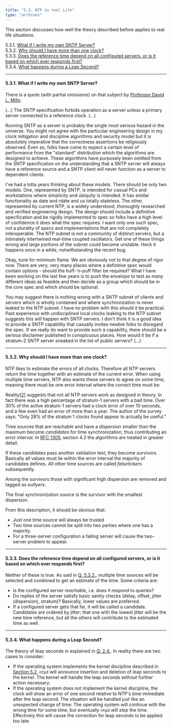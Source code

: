 ```yaml
---
title: "5.3. NTP in real Life"
type: "archives"
---
```


This section discusses how well the theory described before applies to real life situations.

5.3.1. [What if I write my own SNTP Server?](#what-if-i-write-my-own-sntp-server)  
5.3.2. [Why should I have more than one clock?](#why-should-i-have-more-than-one-clock)  
5.3.3. [Does the reference time depend on all configured servers, or is it based on which ever responds first?](#does-the-reference-time-depend-on-all-configured-servers-or-is-it-based-on-which-ever-responds-first)  
5.3.4. [What happens during a Leap Second?](#what-happens-during-a-leap-second)

* * *

#### 5.3.1. What if I write my own SNTP Server?

There is a quote (with partial omissions) on that subject by [Professor David L. Mills](NTP-a-faq.htm#AU-DLM):

(...) The SNTP specification forbids operation as a server unless a primary server connected to a reference clock. (...)

Running SNTP as a server is probably the single most serious hazard in the universe. You might not agree with the particular engineering design in my clock mitigation and discipline algorithms and security model but it is absolutely imperative that the correctness assertions be religiously observed. Even so, folks have come to expect a certain level of performance from the "standard" distribution which the algorithms are designed to achieve. These algorithms have purposely been omitted from the SNTP specification on the understanding that a SNTP server will always have a reference source and a SNTP client will never function as a server to dependent clients.

I've had a lotta years thinking about these models. There should be only two models. One, represented by SNTP, is intended for casual PCs and workstations where simplicity and ubiquity is intended. It has similar functionality as date and rdate and us totally stateless. The other, represented by current NTP, is a widely understood, thoroughly researched and verified engineering design. The design should include a definitive specification and be rigidly implemented to spec so folks have a high level of confidence it does what the spec requires. I want only one such spec, not a plurality of specs and implementations that are not completely interoperable. The NTP subnet is not a community of distinct servers, but a intimately intertwined real-time coupled oscillators. Get one of these things wrong and large portions of the subnet could become unstable. Heck it happens once in a while, notwithstanding the recent bug.

Okay, tune for minimum flame. We are obviously not to that degree of rigor now. There are very, very many places where a definitive spec would contain options - should the huff-'n-puff filter be required? What I have been working on the last few years is to push the envelope to test as many different ideas as feasible and then decide as a group which should be in the core spec and which should be optional.

You may suggest there is nothing wrong with a SNTP subnet of clients and servers which is wholly contained and where synchronization is never leaked to the NTP subnet. I have no problem with this should it be practical. Past experience with undisciplined local clocks leaking to the NTP subnet suggests this will happen with SNTP servers. I don't think it is a good idea to provide a SNTP capability that casually invites newbie folks to disregard the spec. If we really do want to provide such a capability, there should be a serious disclaimer published in conspicuous places. How would it be if a stratum-2 SNTP server sneaked in the list of public servers? (...)

* * *

#### 5.3.2. Why should I have more than one clock?

NTP likes to estimate the errors of all clocks. Therefore all NTP servers return the time together with an estimate of the current error. When using multiple time servers, NTP also wants these servers to agree on some time, meaning there must be one error interval where the correct time must be.

Reality[<span class="footnote">[2]</span>](NTP-s-def.htm#FTN.FTN-NTP-SURVEY99) suggests that not all NTP servers work as designed in theory. In fact there was a high percentage of stratum-1 servers with a bad time: Over 30% of the active stratum-1 servers had a clock error of over 10 seconds, and a few even had an error of more than a year. The author of the survey says: "Only 28% of the stratum 1 clocks found appear to actually be useful."

Time sources that are reachable and have a _dispersion_ smaller than the maximum become _candidates_ for time synchronization, thus contributing an error interval. In [RFC 1305](/reflib/rfc/rfc1305/rfc1305.pdf), section 4.2 the algorithms are treated in greater detail.

If these candidates pass another validation test, they become _survivors_. Basically all values must lie within the error interval the majority of candidates defines. All other time sources are called _falsetickers_ subsequently.

Among the survivors those with significant high dispersion are removed and tagged as _outlyers_.

The final synchronization source is the survivor with the smallest dispersion.

From this description, it should be obvious that:

*   Just one time source will always be trusted
*   Two time sources cannot be split into two parties where one has a majority.
*   For a three-server configuration a failing server will cause the two-server problem to appear.

* * *

#### 5.3.3. Does the reference time depend on all configured servers, or is it based on which ever responds first?

Neither of these is true. As said in [Q: 5.3.2.](NTP-s-algo-real.htm#Q-NTP-ALGO), multiple time sources will be selected and combined to get an estimate of the time. Some criteria are:

*   Is the configured server _reachable_, i.e. does it respond to queries?
*   Do replies of the server satisfy basic sanity checks (delay, offset, jitter (dispersion), stratum)? Basically, lower values are preferred.
*   If a configured server gets that far, it will be called a candidate. Candidates are ordered by jitter; that one with the lowest jitter will be the new time reference, but all the others will contribute to the estimated time as well.

* * *

#### 5.3.4. What happens during a Leap Second?

The theory of leap seconds in explained in [Q: 2.4.](NTP-s-time.htm#Q-TIME-LEAP-SECOND). In reality there are two cases to consider:

*   If the operating system implements the kernel discipline described in [Section 5.2](NTP-s-algo-kernel.htm), `ntpd` will announce insertion and deletion of leap seconds to the kernel. The kernel will handle the leap seconds without further action necessary.
*   If the operating system does not implement the kernel discipline, the clock will show an error of one second relative to NTP's time immediate after the leap second. The situation will be handled just like an unexpected change of time: The operating system will continue with the wrong time for some time, but eventually `ntpd` will _step_ the time. Effectively this will cause the correction for leap seconds to be applied too late.